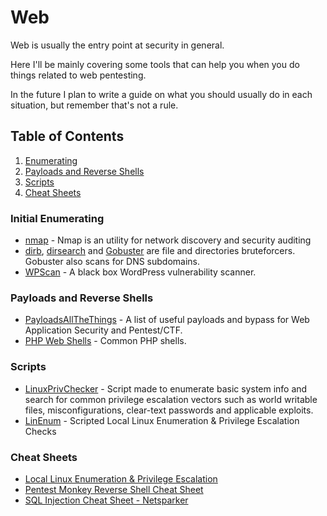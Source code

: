 # Web

Web is usually the entry point at security in general.   


Here I'll be mainly covering some tools that can help you when you do things related to web pentesting.   


In the future I plan to write a guide on what you should usually do in each situation, but remember that's not a rule.

## Table of Contents

1. [Enumerating](web.md#enumerating)
2. [Payloads and Reverse Shells](web.md#payloads)
3. [Scripts](web.md#scripts)
4. [Cheat Sheets](web.md#cheatsheets)

### Initial Enumerating 

* [nmap](https://nmap.org/) - Nmap is an utility for network discovery and security auditing
* [dirb](http://dirb.sourceforge.net/),  [dirsearch](https://github.com/maurosoria/dirsearch) and [Gobuster](https://github.com/OJ/gobuster) are file and directories bruteforcers. Gobuster also scans for DNS subdomains.
* [WPScan](https://wpscan.org/) - A black box WordPress vulnerability scanner.

### Payloads and Reverse Shells 

* [PayloadsAllTheThings](https://github.com/swisskyrepo/PayloadsAllTheThings) - A list of useful payloads and bypass for Web Application Security and Pentest/CTF.
* [PHP Web Shells](https://github.com/JohnTroony/php-webshells) - Common PHP shells.

### Scripts 

* [LinuxPrivChecker](https://github.com/Es7evam/Security-Studies/tree/c2582d3cae736dd0a22e16cdc167c8db55dc1352/Scripts/linuxprivchecker.py) - Script made to enumerate basic system info and search for common privilege escalation vectors such as world writable files, misconfigurations, clear-text passwords and applicable exploits.
* [LinEnum](https://github.com/rebootuser/LinEnum) - Scripted Local Linux Enumeration & Privilege Escalation Checks

### Cheat Sheets 

* [Local Linux Enumeration & Privilege Escalation](https://www.rebootuser.com/?p=1623)
* [Pentest Monkey Reverse Shell Cheat Sheet](http://pentestmonkey.net/cheat-sheet/shells/reverse-shell-cheat-sheet)
* [SQL Injection Cheat Sheet - Netsparker](https://the-eye.eu/public/Books/qt.vidyagam.es/library/SQL/SQL%20Injection%20Cheat%20Sheet/SQL%20Injection%20Cheat%20Sheet%20-%20Netsparker.pdf)

